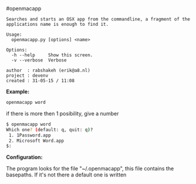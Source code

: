 #openmacapp

```
Searches and starts an OSX app from the commandline, a fragment of the applications name is enough to find it.

Usage:
  openmacapp.py [options] <name>

Options:
  -h --help     Show this screen.
  -v --verbose  Verbose

author  : rabshakeh (erik@a8.nl)
project : devenv
created : 31-05-15 / 11:08
```

**Example:**

```bash
openmacapp word
```

if there is more then 1 posibility, give a number 

```bash
$ openmacapp word
Which one? (default: q, quit: q)?
 1. 1Password.app
 2. Microsoft Word.app
$: 
```

**Configuration:**

The program looks for the file "~/.openmacapp", this file contains the basepaths. If it's not there a default one is written
